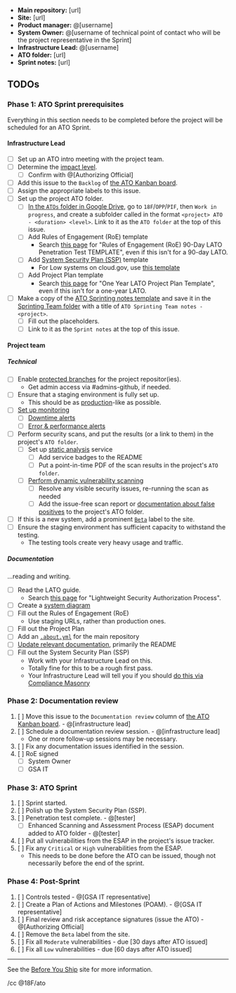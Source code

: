 * **Main repository:** [url]
* **Site:** [url]
* **Product manager:** @[username]
* **System Owner:** @[username of technical point of contact who will be the project representative in the Sprint]
* **Infrastructure Lead:** @[username]
* **ATO folder:** [url]
* **Sprint notes:** [url]

## TODOs

### Phase 1: ATO Sprint prerequisites

Everything in this section needs to be completed before the project will be scheduled for an ATO Sprint.

#### Infrastructure Lead

- [ ] Set up an ATO intro meeting with the project team.
- [ ] Determine the [impact level](https://pages.18f.gov/before-you-ship/ato/levels/).
    * [ ] Confirm with @[Authorizing Official]
- [ ] Add this issue to the `Backlog` of [the ATO Kanban board](https://github.com/18F/Infrastructure/projects/1).
- [ ] Assign the appropriate labels to this issue.
- [ ] Set up the project ATO folder.
    - [ ] [In the `ATOs` folder in Google Drive](https://drive.google.com/a/gsa.gov/folderview?id=0BynIxtx-CfkdckljM3BPSkdQT1U&usp=sharing), go to `18F`/`OPP`/`PIF`, then `Work in progress`, and create a subfolder called in the format `<project> ATO - <duration> <level>`. Link to it as the `ATO folder` at the top of this issue.
    - [ ] Add Rules of Engagement (RoE) template
        * Search [this page](https://insite.gsa.gov/portal/content/627238) for "Rules of Engagement (RoE) 90-Day LATO Penetration Test TEMPLATE", even if this isn't for a 90-day LATO.
    - [ ] Add [System Security Plan (SSP)](https://pages.18f.gov/before-you-ship/ato/ssp/) template
        * For Low systems on cloud.gov, use [this template](https://docs.google.com/a/gsa.gov/document/d/1tVbH39TFfvSaBbjWfLaR3GLOuvsLuhLFJ75xKowEV5c/edit?usp=sharing)
    - [ ] Add Project Plan template
        * Search [this page](https://insite.gsa.gov/portal/content/627238) for "One Year LATO Project Plan Template", even if this isn't for a one-year LATO.
- [ ] Make a copy of the [ATO Sprinting notes template](https://docs.google.com/document/d/1EdcNyE1kkQve3tHyiV1QIRWNOBlTeh33lAbX0h4h18M/edit) and save it in the [Sprinting Team folder](https://drive.google.com/drive/u/1/folders/0B2tmNhXsZ-EyVkVra21NTmc0U00) with a title of `ATO Sprinting Team notes - <project>`.
    - [ ] Fill out the placeholders.
    - [ ] Link to it as the `Sprint notes` at the top of this issue.

#### Project team

##### Technical

- [ ] Enable [protected branches](https://help.github.com/articles/about-protected-branches/) for the project repositor(ies).
    * Get admin access via #admins-github, if needed.
- [ ] Ensure that a staging environment is fully set up.
    * This should be as [production](https://pages.18f.gov/before-you-ship/infrastructure/)-like as possible.
- [ ] [Set up monitoring](https://pages.18f.gov/before-you-ship/infrastructure/monitoring/)
    * [ ] [Downtime alerts](https://pages.18f.gov/before-you-ship/infrastructure/monitoring/#downtime)
    * [ ] [Error & performance alerts](https://pages.18f.gov/before-you-ship/infrastructure/monitoring/#errors--performance-problems)
- [ ] Perform security scans, and put the results (or a link to them) in the project's `ATO folder`.
    * [ ] Set up [static analysis](https://pages.18f.gov/before-you-ship/security/static-analysis/) service
        * [ ] Add service badges to the README
        * [ ] Put a point-in-time PDF of the scan results in the project's `ATO folder`.
    * [ ] [Perform dynamic vulnerability scanning](https://pages.18f.gov/before-you-ship/security/dynamic-scanning/)
        * [ ] Resolve any visible security issues, re-running the scan as needed
        * [ ] Add the issue-free scan report or [documentation about false positives](https://pages.18f.gov/before-you-ship/security/dynamic-scanning/#caveats) to the project's ATO folder.
- [ ] If this is a new system, add a prominent [`Beta`](https://18f.gsa.gov/dashboard/stages/) label to the site.
- [ ] Ensure the staging environment has sufficient capacity to withstand the testing.
    * The testing tools create very heavy usage and traffic.

##### Documentation

...reading and writing.

- [ ] Read the LATO guide<!-- unless not doing a LATO -->.
    * Search [this page](https://insite.gsa.gov/portal/content/627230) for "Lightweight Security Authorization Process".
- [ ] Create a [system diagram](https://pages.18f.gov/before-you-ship/ato/ssp/#systemnetwork-diagrams)
- [ ] Fill out the Rules of Engagement (RoE)
    * Use staging URLs, rather than production ones.
- [ ] Fill out the Project Plan
- [ ] Add an [`.about.yml`](https://github.com/18F/about_yml) for the main repository
- [ ] [Update relevant documentation](https://pages.18f.gov/before-you-ship/ato/tips/), primarily the README
- [ ] Fill out the System Security Plan (SSP)
    * Work with your Infrastructure Lead on this.
    * Totally fine for this to be a rough first pass.
    * Your Infrastructure Lead will tell you if you should [do this via Compliance Masonry](https://github.com/18F/cg-compliance#starting-ato-documentation-for-cloudgov-applications)

### Phase 2: Documentation review

1. [ ] Move this issue to the `Documentation review` column of [the ATO Kanban board](https://github.com/18F/Infrastructure/projects/1). - @[infrastructure lead]
1. [ ] Schedule a documentation review session. - @[infrastructure lead]
    * One or more follow-up sessions may be necessary.
1. [ ] Fix any documentation issues identified in the session.
1. [ ] RoE signed
    * [ ] System Owner
    * [ ] GSA IT

### Phase 3: ATO Sprint

1. [ ] Sprint started.
1. [ ] Polish up the System Security Plan (SSP).
1. [ ] Penetration test complete. - @[tester]
    * [ ] Enhanced Scanning and Assessment Process (ESAP) document added to ATO folder - @[tester]
1. [ ] Put all vulnerabilities from the ESAP in the project's issue tracker.
1. [ ] Fix any `Critical` or `High` vulnerabilities from the ESAP.
    * This needs to be done before the ATO can be issued, though not necessarily before the end of the sprint.

### Phase 4: Post-Sprint

1. [ ] Controls tested - @[GSA IT representative]
1. [ ] Create a Plan of Actions and Milestones (POAM). - @[GSA IT representative]
1. [ ] Final review and risk acceptance signatures (issue the ATO) - @[Authorizing Official]
1. [ ] Remove the `Beta` label from the site.
1. [ ] Fix all `Moderate` vulnerabilities - due [30 days after ATO issued]
1. [ ] Fix all `Low` vulnerabilities - due [60 days after ATO issued]

---

See the [Before You Ship](https://pages.18f.gov/before-you-ship/ato/) site for more information.

/cc @18F/ato
